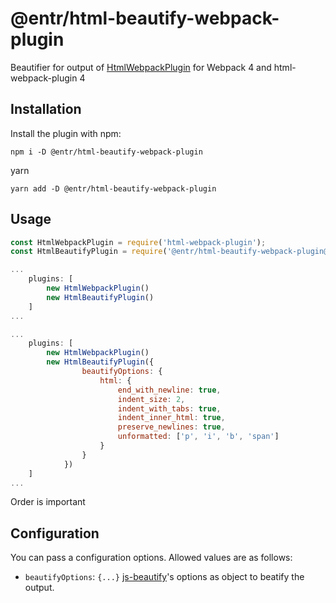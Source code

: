 # @entr/html-beautify-webpack-plugin

Beautifier for output of [HtmlWebpackPlugin](https://github.com/jantimon/html-webpack-plugin) for Webpack 4 and html-webpack-plugin 4

## Installation

Install the plugin with npm:

```shell
npm i -D @entr/html-beautify-webpack-plugin
```

yarn

```shell
yarn add -D @entr/html-beautify-webpack-plugin
```

## Usage

```javascript
const HtmlWebpackPlugin = require('html-webpack-plugin');
const HtmlBeautifyPlugin = require('@entr/html-beautify-webpack-plugin@alpha');

...
    plugins: [
        new HtmlWebpackPlugin()
        new HtmlBeautifyPlugin()
    ]
...
```

```javascript
...
    plugins: [
        new HtmlWebpackPlugin()
        new HtmlBeautifyPlugin({
                beautifyOptions: {
                    html: {
                        end_with_newline: true,
                        indent_size: 2,
                        indent_with_tabs: true,
                        indent_inner_html: true,
                        preserve_newlines: true,
                        unformatted: ['p', 'i', 'b', 'span']
                    }
                }
            })
    ]
...
```

Order is important

## Configuration

You can pass a configuration options.
Allowed values are as follows:

- `beautifyOptions`: `{...}` [js-beautify](https://github.com/beautify-web/js-beautify)'s options as object to beatify the output.
